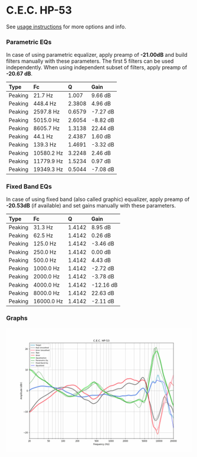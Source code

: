 # C.E.C. HP-53
See [usage instructions](https://github.com/jaakkopasanen/AutoEq#usage) for more options and info.

### Parametric EQs
In case of using parametric equalizer, apply preamp of **-21.00dB** and build filters manually
with these parameters. The first 5 filters can be used independently.
When using independent subset of filters, apply preamp of **-20.67 dB**.

| Type    | Fc         |      Q | Gain     |
|:--------|:-----------|:-------|:---------|
| Peaking | 21.7 Hz    | 1.007  | 9.66 dB  |
| Peaking | 448.4 Hz   | 2.3808 | 4.96 dB  |
| Peaking | 2597.8 Hz  | 0.6579 | -7.27 dB |
| Peaking | 5015.0 Hz  | 2.6054 | -8.82 dB |
| Peaking | 8605.7 Hz  | 1.3138 | 22.44 dB |
| Peaking | 44.1 Hz    | 2.4387 | 1.60 dB  |
| Peaking | 139.3 Hz   | 1.4691 | -3.32 dB |
| Peaking | 10580.2 Hz | 3.2248 | 2.46 dB  |
| Peaking | 11779.9 Hz | 1.5234 | 0.97 dB  |
| Peaking | 19349.3 Hz | 0.5044 | -7.08 dB |

### Fixed Band EQs
In case of using fixed band (also called graphic) equalizer, apply preamp of **-20.53dB**
(if available) and set gains manually with these parameters.

| Type    | Fc         |      Q | Gain      |
|:--------|:-----------|:-------|:----------|
| Peaking | 31.3 Hz    | 1.4142 | 8.95 dB   |
| Peaking | 62.5 Hz    | 1.4142 | 0.26 dB   |
| Peaking | 125.0 Hz   | 1.4142 | -3.46 dB  |
| Peaking | 250.0 Hz   | 1.4142 | 0.00 dB   |
| Peaking | 500.0 Hz   | 1.4142 | 4.43 dB   |
| Peaking | 1000.0 Hz  | 1.4142 | -2.72 dB  |
| Peaking | 2000.0 Hz  | 1.4142 | -3.78 dB  |
| Peaking | 4000.0 Hz  | 1.4142 | -12.16 dB |
| Peaking | 8000.0 Hz  | 1.4142 | 22.63 dB  |
| Peaking | 16000.0 Hz | 1.4142 | -2.11 dB  |

### Graphs
![](./C.E.C.%20HP-53.png)